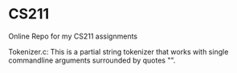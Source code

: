 # CS211
Online Repo for my CS211 assignments

Tokenizer.c: This is a partial string tokenizer that works with single commandline arguments surrounded by quotes "". 
